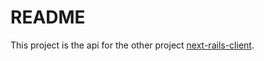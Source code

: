 # README

This project is the api for the other project [next-rails-client](https://github.com/lkpallarca/next-rails-client). 
